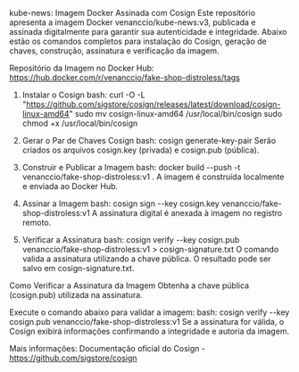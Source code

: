 kube-news: Imagem Docker Assinada com Cosign
Este repositório apresenta a imagem Docker venanccio/kube-news:v3, publicada e assinada digitalmente para garantir sua autenticidade e integridade. Abaixo estão os comandos completos para instalação do Cosign, geração de chaves, construção, assinatura e verificação da imagem.

Repositório da Imagem no Docker Hub:
https://hub.docker.com/r/venanccio/fake-shop-distroless/tags

1. Instalar o Cosign
bash:
curl -O -L "https://github.com/sigstore/cosign/releases/latest/download/cosign-linux-amd64"
sudo mv cosign-linux-amd64 /usr/local/bin/cosign
sudo chmod +x /usr/local/bin/cosign

2. Gerar o Par de Chaves Cosign
bash: cosign generate-key-pair
Serão criados os arquivos cosign.key (privada) e cosign.pub (pública).

3. Construir e Publicar a Imagem
bash: docker build --push -t venanccio/fake-shop-distroless:v1 .
A imagem é construída localmente e enviada ao Docker Hub.

4. Assinar a Imagem
bash: cosign sign --key cosign.key venanccio/fake-shop-distroless:v1
A assinatura digital é anexada à imagem no registro remoto.

5. Verificar a Assinatura
bash: cosign verify --key cosign.pub venanccio/fake-shop-distroless:v1 > cosign-signature.txt
O comando valida a assinatura utilizando a chave pública. O resultado pode ser salvo em cosign-signature.txt.

Como Verificar a Assinatura da Imagem
Obtenha a chave pública (cosign.pub) utilizada na assinatura.

Execute o comando abaixo para validar a imagem:
bash: cosign verify --key cosign.pub venanccio/fake-shop-distroless:v1
Se a assinatura for válida, o Cosign exibirá informações confirmando a integridade e autoria da imagem.

Mais informações:
Documentação oficial do Cosign - https://github.com/sigstore/cosign